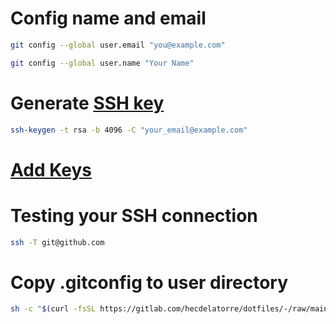 # Config name and email

```sh
git config --global user.email "you@example.com"
```

```sh
git config --global user.name "Your Name"
```

# Generate [SSH key](https://docs.github.com/en/github/authenticating-to-github/connecting-to-github-with-ssh/generating-a-new-ssh-key-and-adding-it-to-the-ssh-agent)

```sh
ssh-keygen -t rsa -b 4096 -C "your_email@example.com"
```

# [Add Keys](https://github.com/settings/keys)

# Testing your SSH connection

```sh
ssh -T git@github.com
```

# Copy .gitconfig to user directory

```sh
sh -c "$(curl -fsSL https://gitlab.com/hecdelatorre/dotfiles/-/raw/main/git/git.sh)"
```
